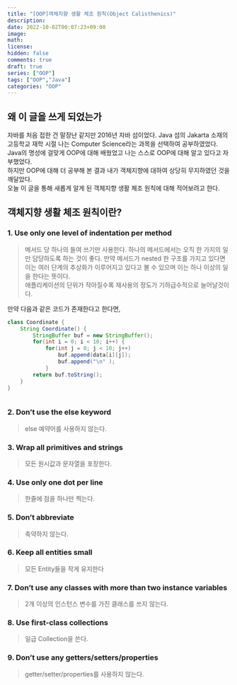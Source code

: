 ```yaml
---
title: "[OOP]객체지향 생활 체조 원칙(Object Calisthenics)"
description: 
date: 2022-10-02T00:07:23+09:00
image: 
math: 
license: 
hidden: false
comments: true
draft: true
series: ["OOP"]
tags: ["OOP","Java"]
categories: "OOP"
---
```


## 왜 이 글을 쓰게 되었는가

자바를 처음 접한 건 말장난 같지만 2016년 자바 섬이었다. Java 섬의 Jakarta 소재의 고등학교 재학 시절 나는 Computer Science라는 과목을 선택하여 공부하였었다.  
Java의 명성에 걸맞게 OOP에 대해 배웠었고 나는 스스로 OOP에 대해 알고 있다고 자부했었다.  
하지만 OOP에 대해 더 공부해 본 결과 내가 객체지향에 대하여 상당히 무지하였던 것을 깨달았다.  
오늘 이 글을 통해 새롭게 알게 된 객체지향 생활 체조 원칙에 대해 적어보려고 한다.

## 객체지향 생활 체조 원칙이란?
### 1. Use only one level of indentation per method
> 메서드 당 하나의 들여 쓰기만 사용한다.
하나의 메서드에서는 오직 한 가지의 일만 담당하도록 하는 것이 좋다. 만약 메서드가 nested 한 구조를 가지고 있다면 이는 여러 단계의 추상화가 이루어지고 있다고 볼 수 있으며 이는 하나 이상의 일을 한다는 뜻이다.  
애플리케이션의 단위가 작아질수록 재사용의 정도가 기하급수적으로 늘어날것이다.

만약 다음과 같은 코드가 존재한다고 한다면,
```java
class Coordinate {
    String Coordinate() {
        StringBuffer buf = new StringBuffer();
        for(int i = 0; i < 10; i++) {
            for(int j = 0; j < 10; j++)
                buf.append(data[i][j]);
                buf.append("\n" );
            }
        return buf.toString();
    }
}
```
```java
```

### 2. Don’t use the else keyword
> else 예약어를 사용하지 않는다.
### 3. Wrap all primitives and strings
> 모든 원시값과 문자열을 포장한다.
### 4. Use only one dot per line
> 한줄에 점을 하나만 찍는다.
### 5. Don’t abbreviate
> 축약하지 않는다.
### 6. Keep all entities small
> 모든 Entity들을 작게 유지한다
### 7. Don’t use any classes with more than two instance variables
> 2개 이상의 인스턴스 변수를 가진 클래스를 쓰지 않는다.
### 8. Use first-class collections
> 일급 Collection을 쓴다.
### 9. Don’t use any getters/setters/properties
> getter/setter/properties를 사용하지 않는다.